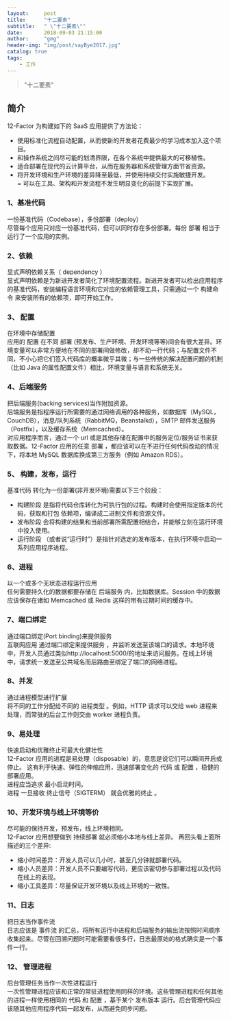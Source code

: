 ```yaml
---
layout:     post
title:      "十二要素"
subtitle:   " \"十二要素\""
date:       2018-09-03 21:15:00
author:     "gmg"
header-img: "img/post/sayBye2017.jpg"
catalog: true
tags:
    - 工作
---
```


> "十二要素"  

## 简介  
12-Factor 为构建如下的 SaaS 应用提供了方法论：  
- 使用标准化流程自动配置，从而使新的开发者花费最少的学习成本加入这个项目。  
- 和操作系统之间尽可能的划清界限，在各个系统中提供最大的可移植性。  
- 适合部署在现代的云计算平台，从而在服务器和系统管理方面节省资源。  
- 将开发环境和生产环境的差异降至最低，并使用持续交付实施敏捷开发。  
= 可以在工具、架构和开发流程不发生明显变化的前提下实现扩展。  
### 1、基准代码   
一份基准代码（Codebase），多份部署（deploy）  
尽管每个应用只对应一份基准代码，但可以同时存在多份部署。每份 部署 相当于运行了一个应用的实例。   
### 2、依赖  
显式声明依赖关系（ dependency ）  
显式声明依赖是为新进开发者简化了环境配置流程。新进开发者可以检出应用程序的基准代码，安装编程语言环境和它对应的依赖管理工具，只需通过一个 构建命令 来安装所有的依赖项，即可开始工作。   
### 3、 配置  
在环境中存储配置  
应用的 配置 在不同 部署 (预发布、生产环境、开发环境等等)间会有很大差异。环境变量可以非常方便地在不同的部署间做修改，却不动一行代码；与配置文件不同，不小心把它们签入代码库的概率微乎其微；与一些传统的解决配置问题的机制（比如 Java 的属性配置文件）相比，环境变量与语言和系统无关。  
### 4、后端服务  
把后端服务(backing services)当作附加资源。  
后端服务是指程序运行所需要的通过网络调用的各种服务，如数据库（MySQL，CouchDB），消息/队列系统（RabbitMQ，Beanstalkd），SMTP 邮件发送服务（Postfix），以及缓存系统（Memcached）。   
对应用程序而言，通过一个 url 或是其他存储在配置中的服务定位/服务证书来获取数据。12-Factor 应用的任意 部署 ，都应该可以在不进行任何代码改动的情况下，将本地 MySQL 数据库换成第三方服务（例如 Amazon RDS）。  
### 5、 构建，发布，运行  
 基准代码 转化为一份部署(非开发环境)需要以下三个阶段：  
 - 构建阶段 是指将代码仓库转化为可执行包的过程。构建时会使用指定版本的代码，获取和打包 依赖项，编译成二进制文件和资源文件。
- 发布阶段 会将构建的结果和当前部署所需配置相结合，并能够立刻在运行环境中投入使用。
- 运行阶段 （或者说“运行时”）是指针对选定的发布版本，在执行环境中启动一系列应用程序进程。  
### 6、进程  
以一个或多个无状态进程运行应用  
 任何需要持久化的数据都要存储在 后端服务 内，比如数据库。Session 中的数据应该保存在诸如 Memcached 或 Redis 这样的带有过期时间的缓存中。   
### 7、端口绑定  
 通过端口绑定(Port binding)来提供服务  
互联网应用 通过端口绑定来提供服务 ，并监听发送至该端口的请求。本地环境中，开发人员通过类似http://localhost:5000/的地址来访问服务。在线上环境中，请求统一发送至公共域名而后路由至绑定了端口的网络进程。  
 
### 8、并发
通过进程模型进行扩展  
将不同的工作分配给不同的 进程类型 。例如，HTTP 请求可以交给 web 进程来处理，而常驻的后台工作则交由 worker 进程负责。  

### 9、易处理  
快速启动和优雅终止可最大化健壮性  
12-Factor 应用的进程是易处理（disposable）的，意思是说它们可以瞬间开启或停止。 这有利于快速、弹性的伸缩应用，迅速部署变化的 代码 或 配置 ，稳健的部署应用。  
进程应当追求 最小启动时间。  
进程 一旦接收 终止信号（SIGTERM） 就会优雅的终止 。  
### 10、开发环境与线上环境等价  
尽可能的保持开发，预发布，线上环境相同。   
12-Factor 应用想要做到 持续部署 就必须缩小本地与线上差异。 再回头看上面所描述的三个差异:
- 缩小时间差异：开发人员可以几小时，甚至几分钟就部署代码。
- 缩小人员差异：开发人员不只要编写代码，更应该密切参与部署过程以及代码在线上的表现。
- 缩小工具差异：尽量保证开发环境以及线上环境的一致性。 
### 11、日志  
把日志当作事件流  
日志应该是 事件流 的汇总，将所有运行中进程和后端服务的输出流按照时间顺序收集起来。尽管在回溯问题时可能需要看很多行，日志最原始的格式确实是一个事件一行。  
### 12、 管理进程  
后台管理任务当作一次性进程运行  
一次性管理进程应该和正常的常驻进程使用同样的环境。这些管理进程和任何其他的进程一样使用相同的 代码 和 配置 ，基于某个 发布版本 运行。后台管理代码应该随其他应用程序代码一起发布，从而避免同步问题。


